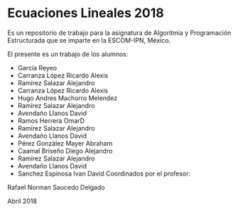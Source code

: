 # Ecuaciones Lineales 2018

Es un repositorio de trabajo para la asignatura de 
Algoritmia y Programación Estructurada 
que se imparte en la ESCOM-IPN, México.

El presente es un trabajo de los alumnos:
* Garcia Reyeo
* Carranza López Ricardo Alexis 
* Ramírez Salazar Alejandro
* Carranza López Ricardo Alexis
* Hugo Andres Machorro Melendez
* Ramírez Salazar Alejandro  
* Avendaño Llanos David
* Ramos Herrera OmarD
* Ramírez Salazar Alejandro  
* Avendaño Llanos David
* Pérez González Mayer Abraham
* Caamal Briseño Diego Alejandro  
* Ramírez Salazar Alejandro 
* Avendaño Llanos David
* Sanchez Espinosa Ivan David
Coordinados por el profesor:

Rafael Norman Saucedo Delgado

Abril 2018
